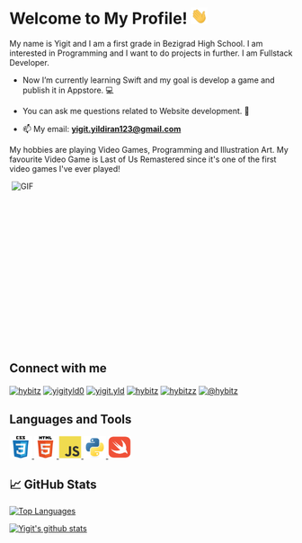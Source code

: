 # Welcome to My Profile! <img src="https://raw.githubusercontent.com/SeamusMullan/SeamusMullan/master/wave.gif" width="30px">

My name is Yigit and I am a first grade in Bezigrad High School. 
I am interested in Programming and I want to do projects in further.
I am Fullstack Developer.

- Now I’m currently learning Swift and my goal is develop a game and publish it in Appstore. 💻

- You can ask me questions related to Website development. 💭

- 📫 My email: **yigit.yildiran123@gmail.com**

My hobbies are playing Video Games, Programming and Illustration Art. My favourite Video Game is Last of Us Remastered since it's one of the first video games I've ever played!

<img align="right" alt="GIF" src="https://github.com/Hybitzz/Hybitzz/blob/main/93DAE90B-9E13-4AF6-82C3-825E2F09EF1F.GIF" width="500" height="320" />

## Connect with me
<p align="left">
<a href="https://stackoverflow.com/users/hybitz" target="blank"><img align="center" src="https://raw.githubusercontent.com/rahuldkjain/github-profile-readme-generator/master/src/images/icons/Social/stack-overflow.svg" alt="hybitz" height="30" width="40" /></a>
<a href="https://twitter.com/yigityld0" target="blank"><img align="center" src="https://raw.githubusercontent.com/rahuldkjain/github-profile-readme-generator/master/src/images/icons/Social/twitter.svg" alt="yigityld0" height="30" width="40" /></a>
<a href="https://instagram.com/yigit.yld" target="blank"><img align="center" src="https://raw.githubusercontent.com/rahuldkjain/github-profile-readme-generator/master/src/images/icons/Social/instagram.svg" alt="yigit.yld" height="30" width="40" /></a>
<a href="https://www.hackerrank.com/hybitz" target="blank"><img align="center" src="https://raw.githubusercontent.com/rahuldkjain/github-profile-readme-generator/master/src/images/icons/Social/hackerrank.svg" alt="hybitz" height="30" width="40" /></a>
<a href="https://www.leetcode.com/hybitzz" target="blank"><img align="center" src="https://raw.githubusercontent.com/rahuldkjain/github-profile-readme-generator/master/src/images/icons/Social/leet-code.svg" alt="hybitzz" height="30" width="40" /></a>
<a href="https://yworld.hashnode.dev"target="blank"><img align="center" src="https://raw.githubusercontent.com/rahuldkjain/github-profile-readme-generator/master/src/images/icons/Social/hashnode.svg" alt="@hybitz" height="30" width="40" /></a>
</p>

## Languages and Tools
<p align="left"> <a href="https://www.w3schools.com/css/" target="_blank" rel="noreferrer"> <img src="https://raw.githubusercontent.com/devicons/devicon/master/icons/css3/css3-original-wordmark.svg" alt="css3" width="40" height="40"/> </a> <a href="https://www.w3.org/html/" target="_blank" rel="noreferrer"> <img src="https://raw.githubusercontent.com/devicons/devicon/master/icons/html5/html5-original-wordmark.svg" alt="html5" width="40" height="40"/> </a> <a href="https://developer.mozilla.org/en-US/docs/Web/JavaScript" target="_blank" rel="noreferrer"> <img src="https://raw.githubusercontent.com/devicons/devicon/master/icons/javascript/javascript-original.svg" alt="javascript" width="40" height="40"/> </a> <a href="https://www.python.org" target="_blank" rel="noreferrer"> <img src="https://raw.githubusercontent.com/devicons/devicon/master/icons/python/python-original.svg" alt="python" width="40" height="40"/> </a> <a href="https://developer.apple.com/swift/" target="_blank" rel="noreferrer"> <img src="https://raw.githubusercontent.com/devicons/devicon/master/icons/swift/swift-original.svg" alt="swift" width="40" height="40"/> </a> </p>

## &#x1f4c8; GitHub Stats
[![Top Languages](https://github-readme-stats.vercel.app/api/top-langs/?username=Hybitzz&langs_count=5)](https://github.com/Hybitzz/github-readme-stats)

[![Yigit's github stats](https://github-readme-stats.vercel.app/api?username=Hybitzz)](https://github.com/Hybitzz/github-readme-stats)
